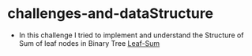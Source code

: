 # challenges-and-dataStructure
- In this challenge I tried to implement and understand the Structure of Sum of leaf nodes in Binary Tree
  [Leaf-Sum]()
